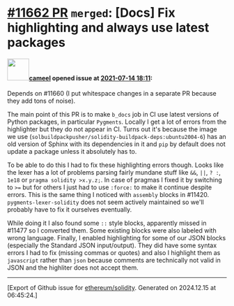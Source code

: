 # [\#11662 PR](https://github.com/ethereum/solidity/pull/11662) `merged`: [Docs] Fix highlighting and always use latest packages

#### <img src="https://avatars.githubusercontent.com/u/137030?v=4" width="50">[cameel](https://github.com/cameel) opened issue at [2021-07-14 18:11](https://github.com/ethereum/solidity/pull/11662):

Depends on #11660 (I put whitespace changes in a separate PR because they add tons of noise).

The main point of this PR is to make `b_docs` job in CI use latest versions of Python packages, in particular `Pygments`. Locally I get a lot of errors from the highlighter but they do not appear in CI. Turns out it's because the image we use (`solbuildpackpusher/solidity-buildpack-deps:ubuntu2004-6`) has an old version of Sphinx with its dependencies in it and `pip` by default does not update a package unless it absolutely has to.

To be able to do this I had to fix these highlighting errors though. Looks like the lexer has a lot of problems parsing fairly mundane stuff like `&&`, `||`, `? :`, `1e18` or `pragma solidity >x.y.z;`. In case of pragmas I fixed it by switching to `>=` but for others I just had to use `:force:` to make it continue despite errors. This is the same thing I noticed with `assembly` blocks in #11420. `pygments-lexer-solidity` does not seem actively maintained so we'll probably have to fix it ourselves eventually.

While doing it I also found some `::` style blocks, apparently missed in #11477 so I converted them. Some existing blocks were also labeled with wrong language. Finally, I enabled highlighting for some of our JSON blocks (especially the Standard JSON input/output). They did have some syntax errors I had to fix (missing commas or quotes) and also I highlight them as `javascript` rather than `json` because comments are technically not valid in JSON and the highliter does not accept them.




-------------------------------------------------------------------------------



[Export of Github issue for [ethereum/solidity](https://github.com/ethereum/solidity). Generated on 2024.12.15 at 06:45:24.]
